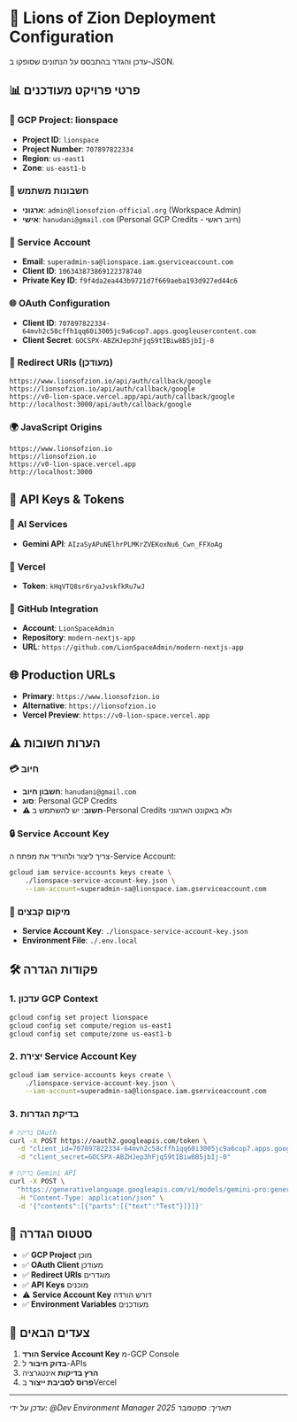 # 🚀 Lions of Zion Deployment Configuration

עדכן והגדר בהתבסס על הנתונים שסופקו ב-JSON.

## 📊 פרטי פרויקט מעודכנים

### 🏢 **GCP Project: lionspace**
- **Project ID**: `lionspace`
- **Project Number**: `707897822334`
- **Region**: `us-east1`
- **Zone**: `us-east1-b`

### 👤 **חשבונות משתמש**
- **ארגוני**: `admin@lionsofzion-official.org` (Workspace Admin)
- **אישי**: `hanudani@gmail.com` (Personal GCP Credits - חיוב ראשי)

### 🔑 **Service Account**
- **Email**: `superadmin-sa@lionspace.iam.gserviceaccount.com`
- **Client ID**: `106343873869122378740`
- **Private Key ID**: `f9f4da2ea443b9721d7f669aeba193d927ed44c6`

### 🌐 **OAuth Configuration**
- **Client ID**: `707897822334-64mvh2c58cffh1qq60i3005jc9a6cop7.apps.googleusercontent.com`
- **Client Secret**: `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`

### 🔗 **Redirect URIs** (מעודכן)
```
https://www.lionsofzion.io/api/auth/callback/google
https://lionsofzion.io/api/auth/callback/google  
https://v0-lion-space.vercel.app/api/auth/callback/google
http://localhost:3000/api/auth/callback/google
```

### 🌍 **JavaScript Origins**
```
https://www.lionsofzion.io
https://lionsofzion.io
https://v0-lion-space.vercel.app
http://localhost:3000
```

## 🔧 **API Keys & Tokens**

### 🤖 **AI Services**
- **Gemini API**: `AIzaSyAPuNElhrPLMKrZVEKoxNu6_Cwn_FFXoAg`

### 🚀 **Vercel**
- **Token**: `kHqVTQ8sr6ryaJvskfkRu7wJ`

### 🔗 **GitHub Integration**
- **Account**: `LionSpaceAdmin`
- **Repository**: `modern-nextjs-app`
- **URL**: `https://github.com/LionSpaceAdmin/modern-nextjs-app`

## 🌐 **Production URLs**
- **Primary**: `https://www.lionsofzion.io`
- **Alternative**: `https://lionsofzion.io`
- **Vercel Preview**: `https://v0-lion-space.vercel.app`

## ⚠️ **הערות חשובות**

### 💳 **חיוב**
- **חשבון חיוב**: `hanudani@gmail.com`
- **סוג**: Personal GCP Credits
- **⚠️ חשוב**: יש להשתמש ב-Personal Credits ולא באקונט הארגוני

### 🔒 **Service Account Key**
צריך ליצור ולהוריד את מפתח ה-Service Account:
```bash
gcloud iam service-accounts keys create \
    ./lionspace-service-account-key.json \
    --iam-account=superadmin-sa@lionspace.iam.gserviceaccount.com
```

### 📁 **מיקום קבצים**
- **Service Account Key**: `./lionspace-service-account-key.json`
- **Environment File**: `./.env.local`

## 🛠️ **פקודות הגדרה**

### 1. עדכון GCP Context
```bash
gcloud config set project lionspace
gcloud config set compute/region us-east1
gcloud config set compute/zone us-east1-b
```

### 2. יצירת Service Account Key
```bash
gcloud iam service-accounts keys create \
    ./lionspace-service-account-key.json \
    --iam-account=superadmin-sa@lionspace.iam.gserviceaccount.com
```

### 3. בדיקת הגדרות
```bash
# בדיקת OAuth
curl -X POST https://oauth2.googleapis.com/token \
  -d "client_id=707897822334-64mvh2c58cffh1qq60i3005jc9a6cop7.apps.googleusercontent.com" \
  -d "client_secret=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"

# בדיקת Gemini API
curl -X POST \
  "https://generativelanguage.googleapis.com/v1/models/gemini-pro:generateContent?key=AIzaSyAPuNElhrPLMKrZVEKoxNu6_Cwn_FFXoAg" \
  -H "Content-Type: application/json" \
  -d '{"contents":[{"parts":[{"text":"Test"}]}]}'
```

## 🚦 **סטטוס הגדרה**

- ✅ **GCP Project** מוכן
- ✅ **OAuth Client** מעודכן
- ✅ **Redirect URIs** מוגדרים
- ✅ **API Keys** מוכנים
- ⚠️ **Service Account Key** דורש הורדה
- ✅ **Environment Variables** מעודכנים

## 🔄 **צעדים הבאים**

1. **הורד Service Account Key** מ-GCP Console
2. **בדוק חיבור** ל-APIs
3. **הרץ בדיקות** אינטגרציה
4. **פרוס לסביבת ייצור** בVercel

---

*עדכן על ידי: @Dev Environment Manager*
*תאריך: ספטמבר 2025*